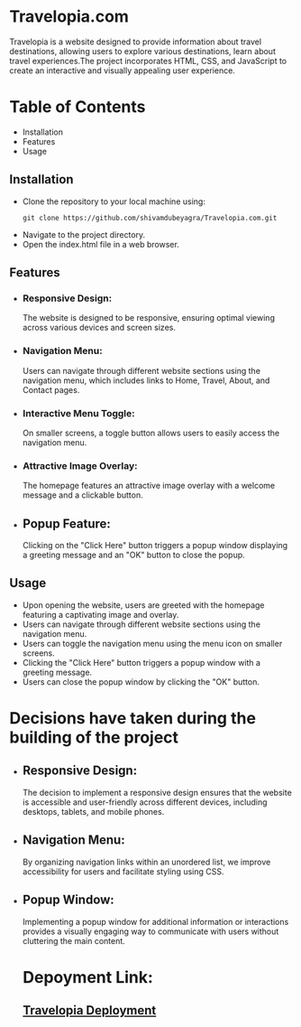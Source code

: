 # Travelopia.com 
Travelopia is a website designed to provide information about travel destinations, allowing users to explore various destinations, learn about travel experiences.The project incorporates HTML, CSS, and JavaScript to create an interactive and visually appealing user experience.

# Table of Contents
- Installation
- Features
- Usage

## Installation
- Clone the repository to your local machine using:
  ```
  git clone https://github.com/shivamdubeyagra/Travelopia.com.git
  ```
- Navigate to the project directory.
- Open the index.html file in a web browser.

## Features
- ### Responsive Design:
  The website is designed to be responsive, ensuring optimal viewing across various devices and screen sizes.
- ### Navigation Menu:
  Users can navigate through different website sections using the navigation menu, which includes links to Home, Travel, About, and Contact pages.
- ### Interactive Menu Toggle:
  On smaller screens, a toggle button allows users to easily access the navigation menu.
- ### Attractive Image Overlay:
  The homepage features an attractive image overlay with a welcome message and a clickable button.
- ## Popup Feature:
  Clicking on the "Click Here" button triggers a popup window displaying a greeting message and an "OK" button to close the popup.
## Usage
- Upon opening the website, users are greeted with the homepage featuring a captivating image and overlay.
- Users can navigate through different website sections using the navigation menu.
- Users can toggle the navigation menu using the menu icon on smaller screens.
- Clicking the "Click Here" button triggers a popup window with a greeting message.
- Users can close the popup window by clicking the "OK" button.
  
# Decisions have taken during the building of the project
- ## Responsive Design:
  The decision to implement a responsive design ensures that the website is accessible and user-friendly across different devices, including desktops, tablets, and mobile phones.
- ## Navigation Menu:
  By organizing navigation links within an unordered list, we improve accessibility for users and facilitate styling using CSS.
- ## Popup Window:
  Implementing a popup window for additional information or interactions provides a visually engaging way to communicate with users without cluttering the main content.

  # Depoyment Link:
  ## [Travelopia Deployment](https://travelopia-shivam-project.netlify.app/)

 
